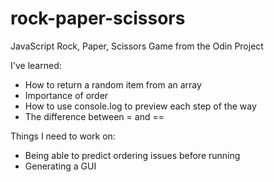 # rock-paper-scissors
JavaScript Rock, Paper, Scissors Game from the Odin Project

I've learned: 
  - How to return a random item from an array
  - Importance of order
  - How to use console.log to preview each step of the way
  - The difference between = and ==

Things I need to work on:
  - Being able to predict ordering issues before running
  - Generating a GUI
